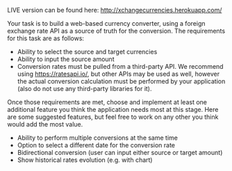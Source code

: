 LIVE version can be found here: http://xchangecurrencies.herokuapp.com/

Your task is to build a web-based currency converter, using a foreign exchange rate API as a source of truth for the conversion. The requirements for this task are as follows:

- Ability to select the source and target currencies
- Ability to input the source amount
- Conversion rates must be pulled from a third-party API. We recommend using https://ratesapi.io/, but other APIs may be used as well, however the actual conversion calculation must be performed by your application (also do not use any third-party libraries for it).

Once those requirements are met, choose and implement at least one additional feature you think the application needs most at this stage.
Here are some suggested features, but feel free to work on any other you think would add the most value.

- Ability to perform multiple conversions at the same time
- Option to select a different date for the conversion rate
- Bidirectional conversion (user can input either source or target amount)
- Show historical rates evolution (e.g. with chart)
